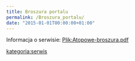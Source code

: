 ```yaml
---
title: Broszura portalu
permalink: /Broszura_portalu/
date: "2015-01-01T00:00:00+01:00"
---
```


Informacja o serwisie: [Plik:Atopowe-broszura.pdf](/Plik:Atopowe-broszura.pdf "wikilink")

[kategoria:serwis](/atopedia/kategoria:serwis "wikilink")